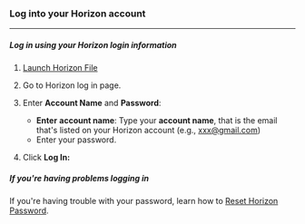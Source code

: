 ### Log into your Horizon account
__________________________________
##### Log in using your Horizon login information

1. [Launch Horizon File](docs/Launch%20Horizon%20File.md)

2. Go to Horizon log in page.

3. Enter **Account Name** and **Password**:

    - **Enter** **account name**: Type your **account name**, that is the email that's listed on your Horizon account (e.g., xxx@gmail.com) 
    - Enter your password. 

4. Click **Log In:**
##### If you're having problems logging in

If you're having trouble with your password, learn how to [Reset Horizon Password](docs/Reset%20Horizon%20Password.md).

